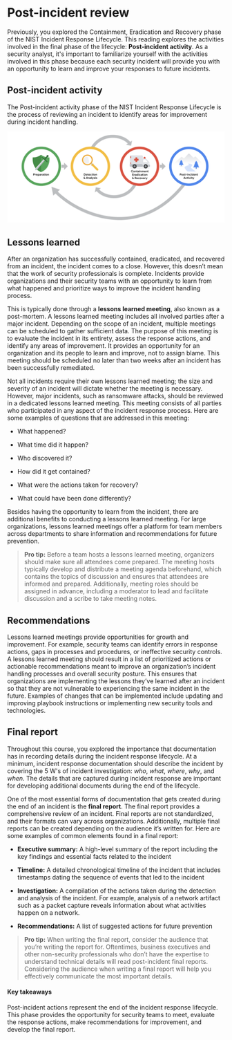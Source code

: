 # Post-incident review
Previously, you explored the Containment, Eradication and Recovery phase of the NIST Incident Response Lifecycle. This reading explores the activities involved in the final phase of the lifecycle: **Post-incident activity**. As a security analyst, it's important to familiarize yourself with the activities involved in this phase because each security incident will provide you with an opportunity to learn and improve your responses to future incidents. 

## Post-incident activity
The Post-incident activity phase of the NIST Incident Response Lifecycle is the process of reviewing an incident to identify areas for improvement during incident handling.

![The four phases of the NIST Incident Response Lifecycle as icons with arrows representing the cyclical order.](/Detection%20and%20Response/img/the-four-phases-of-the-nist-incident-response-lifecycle-as-icons-with-arrows-representing-the-cyclical-order.png)

## Lessons learned
After an organization has successfully contained, eradicated, and recovered from an incident, the incident comes to a close. However, this doesn’t mean that the work of security professionals is complete. Incidents provide organizations and their security teams with an opportunity to learn from what happened and prioritize ways to improve the incident handling process.

This is typically done through a **lessons learned meeting**, also known as a post-mortem. A lessons learned meeting includes all involved parties after a major incident. Depending on the scope of an incident, multiple meetings can be scheduled to gather sufficient data. The purpose of this meeting is to evaluate the incident in its entirety, assess the response actions, and identify any areas of improvement. It provides an opportunity for an organization and its people to learn and improve, not to assign blame. This meeting should be scheduled no later than two weeks after an incident has been successfully remediated. 

Not all incidents require their own lessons learned meeting; the size and severity of an incident will dictate whether the meeting is necessary. However, major incidents, such as ransomware attacks, should be reviewed in a dedicated lessons learned meeting. This meeting consists of all parties who participated in any aspect of the incident response process. Here are some examples of questions that are addressed in this meeting:

- What happened?

- What time did it happen?

- Who discovered it?

- How did it get contained?

- What were the actions taken for recovery?

- What could have been done differently?

Besides having the opportunity to learn from the incident, there are additional benefits to conducting a lessons learned meeting. For large organizations, lessons learned meetings offer a platform for team members across departments to share information and recommendations for future prevention. 

> **Pro tip:** Before a team hosts a lessons learned meeting, organizers should make sure all attendees come prepared. The meeting hosts typically develop and distribute a meeting agenda beforehand, which contains the topics of discussion and ensures that attendees are informed and prepared. Additionally, meeting roles should be assigned in advance, including a moderator to lead and facilitate discussion and a scribe to take meeting notes.

## Recommendations
Lessons learned meetings provide opportunities for growth and improvement. For example, security teams can identify errors in response actions, gaps in processes and procedures, or ineffective security controls. A lessons learned meeting should result in a list of prioritized actions or actionable recommendations meant to improve an organization’s incident handling processes and overall security posture. This ensures that organizations are implementing the lessons they’ve learned after an incident so that they are not vulnerable to experiencing the same incident in the future. Examples of changes that can be implemented include updating and improving playbook instructions or implementing new security tools and technologies.

## Final report
Throughout this course, you explored the importance that documentation has in recording details during the incident response lifecycle. At a minimum, incident response documentation should describe the incident by covering the 5 W's of incident investigation: *who*, *what*, *where*, *why*, and *when*. The details that are captured during incident response are important for developing additional documents during the end of the lifecycle. 

One of the most essential forms of documentation that gets created during the end of an incident is the **final report**. The final report provides a comprehensive review of an incident. Final reports are not standardized, and their formats can vary across organizations. Additionally, multiple final reports can be created depending on the audience it’s written for. Here are some examples of common elements found in a final report:

- **Executive summary:** A high-level summary of the report including the key findings and essential facts related to the incident

- **Timeline:**  A detailed chronological timeline of the incident that includes timestamps dating the sequence of events that led to the incident

- **Investigation:** A compilation of the actions taken during the detection and analysis of the incident. For example, analysis of a network artifact such as a packet capture reveals information about what activities happen on a network.

- **Recommendations:** A list of suggested actions for future prevention

> **Pro tip:** When writing the final report, consider the audience that you’re writing the report for. Oftentimes, business executives and other non-security professionals who don’t have the expertise to understand technical details will read post-incident final reports. Considering the audience when writing a final report will help you effectively communicate the most important details.

#### Key takeaways
Post-incident actions represent the end of the incident response lifecycle. This phase provides the opportunity for security teams to meet, evaluate the response actions, make recommendations for improvement, and develop the final report.